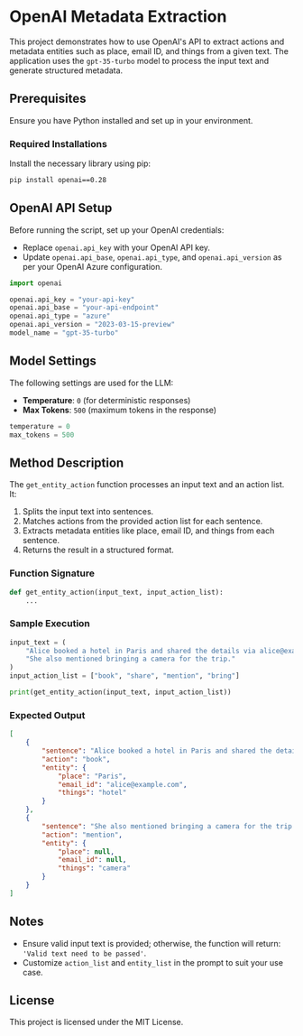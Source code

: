 
# OpenAI Metadata Extraction

This project demonstrates how to use OpenAI's API to extract actions and metadata entities such as place, email ID, and things from a given text. The application uses the `gpt-35-turbo` model to process the input text and generate structured metadata.

## Prerequisites

Ensure you have Python installed and set up in your environment.

### Required Installations

Install the necessary library using pip:

```bash
pip install openai==0.28
```

## OpenAI API Setup

Before running the script, set up your OpenAI credentials:

- Replace `openai.api_key` with your OpenAI API key.
- Update `openai.api_base`, `openai.api_type`, and `openai.api_version` as per your OpenAI Azure configuration.

```python
import openai

openai.api_key = "your-api-key"
openai.api_base = "your-api-endpoint"
openai.api_type = "azure"
openai.api_version = "2023-03-15-preview"
model_name = "gpt-35-turbo"
```

## Model Settings

The following settings are used for the LLM:

- **Temperature**: `0` (for deterministic responses)
- **Max Tokens**: `500` (maximum tokens in the response)

```python
temperature = 0
max_tokens = 500
```

## Method Description

The `get_entity_action` function processes an input text and an action list. It:

1. Splits the input text into sentences.
2. Matches actions from the provided action list for each sentence.
3. Extracts metadata entities like place, email ID, and things from each sentence.
4. Returns the result in a structured format.

### Function Signature

```python
def get_entity_action(input_text, input_action_list):
    ...
```

### Sample Execution

```python
input_text = (
    "Alice booked a hotel in Paris and shared the details via alice@example.com. "
    "She also mentioned bringing a camera for the trip."
)
input_action_list = ["book", "share", "mention", "bring"]

print(get_entity_action(input_text, input_action_list))
```

### Expected Output

```json
[
    {
        "sentence": "Alice booked a hotel in Paris and shared the details via alice@example.com.",
        "action": "book",
        "entity": {
            "place": "Paris",
            "email_id": "alice@example.com",
            "things": "hotel"
        }
    },
    {
        "sentence": "She also mentioned bringing a camera for the trip.",
        "action": "mention",
        "entity": {
            "place": null,
            "email_id": null,
            "things": "camera"
        }
    }
]
```

## Notes

- Ensure valid input text is provided; otherwise, the function will return: `'Valid text need to be passed'`.
- Customize `action_list` and `entity_list` in the prompt to suit your use case.

## License

This project is licensed under the MIT License.
